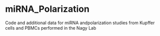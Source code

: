 # miRNA_Polarization
Code and additional data for miRNA andpolarization studies from Kupffer cells and PBMCs performed in the Nagy Lab
